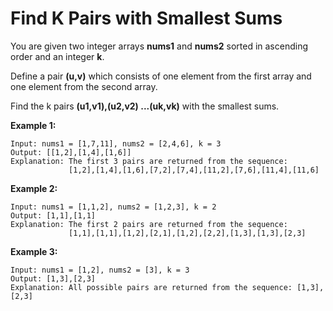 # Find K Pairs with Smallest Sums

You are given two integer arrays __nums1__ and __nums2__ sorted in ascending order and an integer __k__.

Define a pair __(u,v)__ which consists of one element from the first array and one element from the second array.

Find the k pairs __(u1,v1),(u2,v2) ...(uk,vk)__ with the smallest sums.

__Example 1:__

```
Input: nums1 = [1,7,11], nums2 = [2,4,6], k = 3
Output: [[1,2],[1,4],[1,6]]
Explanation: The first 3 pairs are returned from the sequence:
             [1,2],[1,4],[1,6],[7,2],[7,4],[11,2],[7,6],[11,4],[11,6]
```

__Example 2:__

```
Input: nums1 = [1,1,2], nums2 = [1,2,3], k = 2
Output: [1,1],[1,1]
Explanation: The first 2 pairs are returned from the sequence:
             [1,1],[1,1],[1,2],[2,1],[1,2],[2,2],[1,3],[1,3],[2,3]
```

__Example 3:__

```
Input: nums1 = [1,2], nums2 = [3], k = 3
Output: [1,3],[2,3]
Explanation: All possible pairs are returned from the sequence: [1,3],[2,3]
```
